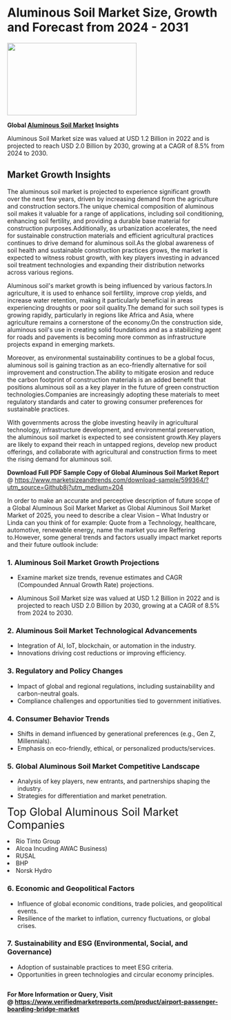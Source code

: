 <H1>Aluminous Soil Market Size, Growth and Forecast from 2024 - 2031</H1><img class="aligncenter size-medium wp-image-584254" src="https://thirdeyenews.in/wp-content/uploads/2024/09/Global-Market-Research-300x168.jpeg" alt="" width="300" height="168" /><p><strong>Global&nbsp;<a href="https://www.marketsizeandtrends.com/download-sample/599364/?utm_source=Github8j?utm_medium=204">Aluminous Soil Market</a> Insights</strong></p><p>Aluminous Soil Market size was valued at USD 1.2 Billion in 2022 and is projected to reach USD 2.0 Billion by 2030, growing at a CAGR of 8.5% from 2024 to 2030.</p><p><h2>Market Growth Insights</h2> <p>The aluminous soil market is projected to experience significant growth over the next few years, driven by increasing demand from the agriculture and construction sectors.The unique chemical composition of aluminous soil makes it valuable for a range of applications, including soil conditioning, enhancing soil fertility, and providing a durable base material for construction purposes.Additionally, as urbanization accelerates, the need for sustainable construction materials and efficient agricultural practices continues to drive demand for aluminous soil.As the global awareness of soil health and sustainable construction practices grows, the market is expected to witness robust growth, with key players investing in advanced soil treatment technologies and expanding their distribution networks across various regions.</p> <p>Aluminous soil's market growth is being influenced by various factors.In agriculture, it is used to enhance soil fertility, improve crop yields, and increase water retention, making it particularly beneficial in areas experiencing droughts or poor soil quality.The demand for such soil types is growing rapidly, particularly in regions like Africa and Asia, where agriculture remains a cornerstone of the economy.On the construction side, aluminous soil's use in creating solid foundations and as a stabilizing agent for roads and pavements is becoming more common as infrastructure projects expand in emerging markets.</p> <p>Moreover, as environmental sustainability continues to be a global focus, aluminous soil is gaining traction as an eco-friendly alternative for soil improvement and construction.The ability to mitigate erosion and reduce the carbon footprint of construction materials is an added benefit that positions aluminous soil as a key player in the future of green construction technologies.Companies are increasingly adopting these materials to meet regulatory standards and cater to growing consumer preferences for sustainable practices.</p> <p>With governments across the globe investing heavily in agricultural technology, infrastructure development, and environmental preservation, the aluminous soil market is expected to see consistent growth.Key players are likely to expand their reach in untapped regions, develop new product offerings, and collaborate with agricultural and construction firms to meet the rising demand for aluminous soil.</p> <p><span class=""><strong>Download Full PDF Sample Copy of Global Aluminous Soil Market Report</strong> @ <a href="https://www.marketsizeandtrends.com/download-sample/599364/?utm_source=Github8j?utm_medium=204" target="_blank">https://www.marketsizeandtrends.com/download-sample/599364/?utm_source=Github8j?utm_medium=204</a></span></p><p>In order to make an accurate and perceptive description of future scope of a Global&nbsp;Aluminous Soil Market Market as Global&nbsp;Aluminous Soil Market Market of 2025, you need to describe a clear Vision &ndash; What Industry or Linda can you think of for example: Quote from a Technology, healthcare, automotive, renewable energy, name the market you are Reffering to.However, some general trends and factors usually impact market reports and their future outlook include:</p><h3>1.&nbsp;<strong>Aluminous Soil Market Growth Projections</strong></h3><ul><li>Examine market size trends, revenue estimates and CAGR (Compounded Annual Growth Rate) projections.</li><li><p>Aluminous Soil Market size was valued at USD 1.2 Billion in 2022 and is projected to reach USD 2.0 Billion by 2030, growing at a CAGR of 8.5% from 2024 to 2030.</p></li></ul><h3>2.&nbsp;<strong>Aluminous Soil Market Technological Advancements</strong></h3><ul><li>Integration of AI, IoT, blockchain, or automation in the industry.</li><li>Innovations driving cost reductions or improving efficiency.</li></ul><h3>3.&nbsp;<strong>Regulatory and Policy Changes</strong></h3><ul><li>Impact of global and regional regulations, including sustainability and carbon-neutral goals.</li><li>Compliance challenges and opportunities tied to government initiatives.</li></ul><h3>4.&nbsp;<strong>Consumer Behavior Trends</strong></h3><ul><li>Shifts in demand influenced by generational preferences (e.g., Gen Z, Millennials).</li><li>Emphasis on eco-friendly, ethical, or personalized products/services.</li></ul><h3>5.&nbsp;<strong>Global Aluminous Soil Market Competitive Landscape</strong></h3><ul><li>Analysis of key players, new entrants, and partnerships shaping the industry.</li><li>Strategies for differentiation and market penetration.</li></ul><p data-pm-slice="1 1 []"><span style="color: inherit; font-family: inherit; font-size: 25px;">Top Global Aluminous Soil Market Companies</span></p><div class="" data-test-id=""><p><li>Rio Tinto Group</li><li> Alcoa  Incuding AWAC Business)</li><li> RUSAL</li><li> BHP</li><li> Norsk Hydro</li></p></div><h3>6.&nbsp;<strong>Economic and Geopolitical Factors</strong></h3><ul><li>Influence of global economic conditions, trade policies, and geopolitical events.</li><li>Resilience of the market to inflation, currency fluctuations, or global crises.</li></ul><h3>7.&nbsp;<strong>Sustainability and ESG (Environmental, Social, and Governance)</strong></h3><ul><li>Adoption of sustainable practices to meet ESG criteria.</li><li>Opportunities in green technologies and circular economy principles.</li></ul><h2><strong style="font-size: 14px;">For More Information or Query, Visit @&nbsp;</strong><a style="background-color: #ffffff; font-size: 14px;" href="https://www.marketsizeandtrends.com/report/aluminous-soil-market/" target="_blank">https://www.verifiedmarketreports.com/product/airport-passenger-boarding-bridge-market</a></h2>